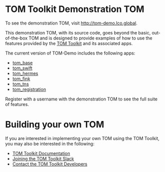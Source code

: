 # TOM Toolkit Demonstration TOM
To see the demonstration TOM, visit http://tom-demo.lco.global.

<!--- _(If you are interested in exploring a vanilla, unadorned, out-of-the-box TOM, visit http://tom-base.lco.global)._ --->

This demonstration TOM, with its source code, goes beyond the basic, out-of-the-box TOM and  is designed to provide
examples of how to use the features provided by the [TOM Toolkit](https://tom-toolkit.readthedocs.io/) and its 
associated apps.

The current version of TOM-Demo includes the following apps:
* [tom_base](https://github.com/TOMToolkit/tom_base)
* [tom_swift](https://github.com/TOMToolkit/tom_swift)
* [tom_hermes](https://github.com/TOMToolkit/tom_hermes)
* [tom_fink](https://github.com/TOMToolkit/tom_fink)
* [tom_tns](https://github.com/TOMToolkit/tom_tns)
* [tom_registration](https://github.com/TOMToolkit/tom_registration)

Register with a username with the demonstration TOM to see the full suite of features.

# Building your own TOM
If you are interested in implementing your own TOM using the TOM Toolkit, you may also be interested in the following:
* [TOM Toolkit Documentation](https://tom-toolkit.readthedocs.io/)
* [Joining the TOM Toolkit Slack](https://join.slack.com/t/tom-toolkit/shared_invite/zt-28ameesvb-QK5o~zWLlnL_Zmh22izKgg)
* [Contact the TOM Toolkit Developers](tomtoolkit-maintainers@lco.global)
